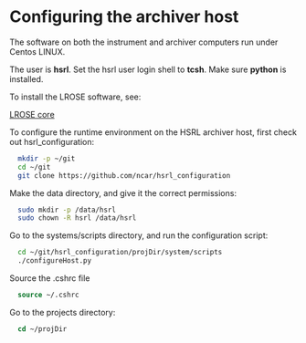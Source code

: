 # Configuring the archiver host

The software on both the instrument and archiver computers run under Centos LINUX.

The user is **hsrl**.
Set the hsrl user login shell to **tcsh**.
Make sure **python** is installed.

To install the LROSE software, see:

  [LROSE core](https://ncar.github.io/lrose-core)

To configure the runtime environment on the HSRL archiver host, first check out hsrl_configuration:

```bash
  mkdir -p ~/git
  cd ~/git
  git clone https://github.com/ncar/hsrl_configuration
```

Make the data directory, and give it the correct permissions:

```bash
  sudo mkdir -p /data/hsrl
  sudo chown -R hsrl /data/hsrl
```

Go to the systems/scripts directory, and run the configuration script:

```bash
  cd ~/git/hsrl_configuration/projDir/system/scripts
  ./configureHost.py
```

Source the .cshrc file

```csh
  source ~/.cshrc
```

Go to the projects directory:

```csh
  cd ~/projDir
```

